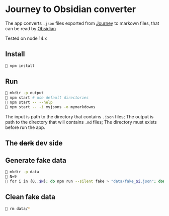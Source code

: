 # Journey to Obsidian converter

The app converts `.json` files exported from [Journey](https://journey.cloud/) to markown files, that can be read by [Obsidian](https://obsidian.md/)

Tested on node 14.x

## Install
```sh
🐧 npm install
```

## Run
```sh
🐧 mkdir -p output
🐧 npm start # use default directories
🐧 npm start -- --help
🐧 npm start -- -i myjsons -o mymarkdowns
```

The input is path to the directory that contains `.json` files;
The output is path to the directory that will contains `.md` files; The directory must exists before run the app.

## The ~~dark~~ dev side
## Generate fake data
```sh
🐧 mkdir -p data
🐧 N=9
🐧 for i in {0..$N}; do npm run --silent fake > "data/fake_$i.json"; done
```

## Clean fake data
```sh
🐧 rm data/*
```
